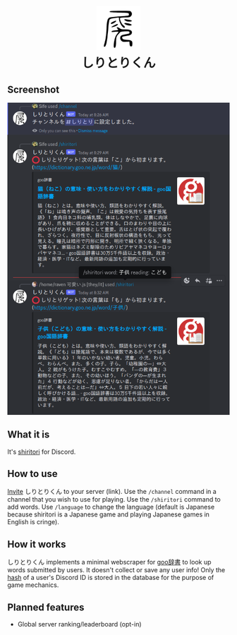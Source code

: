 <h1 align="center">
  <img src="document/image/stk.png" height="100" width="100" alt="Icon" />
  <br />
  しりとりくん
  <br />
</h1>

<!-- <div align="center">
  <a href="https://github.com/younesaassila/ttv-lol-pro/issues">
    <img
      alt="GitHub issues"
      src="https://img.shields.io/github/issues/younesaassila/ttv-lol-pro"
    />
  </a>
  <a href="https://github.com/younesaassila/ttv-lol-pro/stargazers">
    <img
      alt="GitHub stars"
      src="https://img.shields.io/github/stars/younesaassila/ttv-lol-pro"
    />
  </a>
  <a href="https://github.com/younesaassila/ttv-lol-pro/releases">
    <img
      alt="GitHub all releases"
      src="https://img.shields.io/github/downloads/younesaassila/ttv-lol-pro/total"
    />
  </a>
</div> -->

## Screenshot

<div align="center">
  <img src="document/image/stk_screenshot_00.png" />
</div>

## What it is

It's [shiritori](https://ja.wikipedia.org/wiki/%E3%81%97%E3%82%8A%E3%81%A8%E3%82%8A) for Discord.

## How to use

[Invite](https://discord.com/api/oauth2/authorize?client_id=1083706973813477448&permissions=2147502080&scope=bot%20applications.commands) しりとりくん to your server (link). Use the `/channel` command in a channel that you wish to use for playing. Use the `/shiritori` command to add words. Use `/language` to change the language (default is Japanese because shiritori is a Japanese game and playing Japanese games in English is cringe).

## How it works

しりとりくん implements a minimal webscraper for [goo辞書](https://dictionary.goo.ne.jp/) to look up words submitted by users. It doesn't collect or save any user info! Only the [hash](https://en.wikipedia.org/wiki/Hash_function) of a user's Discord ID is stored in the database for the purpose of game mechanics.

## Planned features

- Global server ranking/leaderboard (opt-in)
